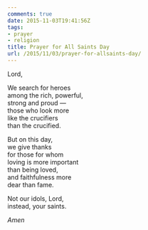 ```yaml
---
comments: true
date: 2015-11-03T19:41:56Z
tags:
- prayer
- religion
title: Prayer for All Saints Day
url: /2015/11/03/prayer-for-allsaints-day/
---
```


Lord, 

We search for heroes   
among the rich, powerful,   
strong and proud —   
those who look more   
like the crucifiers   
than the crucified. 

But on this day,  
we give thanks   
for those for whom   
loving is more important  
than being loved,   
and faithfulness more   
dear than fame. 

Not our idols, Lord,  
instead, your saints. 

*Amen*
